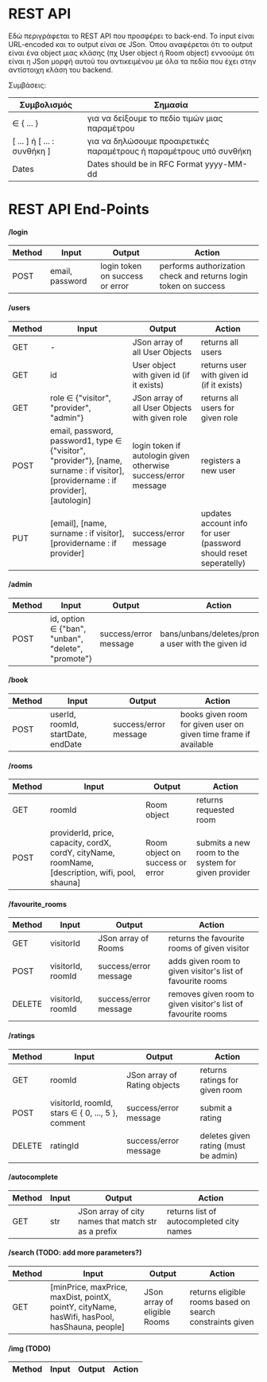 # REST API 

Εδώ περιγράφεται το REST API που προσφέρει το back-end. Το input είναι URL-encoded και το output είναι σε JSon. Όπου αναφέρεται ότι το output είναι ένα object μιας κλάσης (πχ User object ή Room object) εννοούμε ότι είναι η JSon μορφή αυτού του αντικειμένου με όλα τα πεδία που έχει στην αντίστοιχη κλάση του backend. 

Συμβάσεις:

| Συμβολισμός | Σημασία |
| --- | --- |
| ∈ { ... }  | για να δείξουμε το πεδίο τιμών μιας παραμέτρου |
| [ ... ] ή [ ... : συνθήκη ]  |  για να δηλώσουμε προαιρετικές παραμέτρους ή παραμέτρους υπό συνθήκη |
| Dates | Dates should be in RFC Format yyyy-MM-dd |


# REST API End-Points

#### /login
| Method | Input | Output | Action |
| ------ | ----- | ------ | ------ |
| POST   | email, password | login token on success or error | performs authorization check and returns login token on success

#### /users
| Method | Input | Output | Action |
| ------ | ----- | ------ | ------ |
| GET    | -     | JSon array of all User Objects | returns all users |
| GET    | id    | User object with given id (if it exists) | returns user with given id (if it exists) |
| GET    | role ∈ {"visitor", "provider", "admin"} | JSon array of all User Objects with given role | returns all users for given role
| POST   | email, password, password1, type ∈ {"visitor", "provider"}, [name, surname : if visitor], [providername : if provider], [autologin] | login token if autologin given otherwise success/error message | registers a new user
| PUT    | [email], [name, surname : if visitor], [providername : if provider] | success/error message | updates account info for user (password should reset seperatelly)

#### /admin
| Method | Input | Output | Action |
| ------ | ----- | ------ | ------ |
| POST   | id, option ∈ {"ban", "unban", "delete", "promote"} | success/error message | bans/unbans/deletes/promotes a user with the given id

#### /book
| Method | Input | Output | Action |
| ------ | ----- | ------ | ------ |
| POST   | userId, roomId, startDate, endDate | success/error message | books given room for given user on given time frame if available

#### /rooms
| Method | Input | Output | Action |
| ------ | ----- | ------ | ------ |
| GET    | roomId | Room object | returns requested room
| POST   | providerId, price, capacity, cordX, cordY, cityName, roomName, [description, wifi, pool, shauna] | Room object on success or error | submits a new room to the system for given provider

#### /favourite_rooms
| Method | Input | Output | Action |
| ------ | ----- | ------ | ------ |
| GET    | visitorId | JSon array of Rooms | returns the favourite rooms of given visitor
| POST   | visitorId, roomId | success/error message | adds given room to given visitor's list of favourite rooms
| DELETE | visitorId, roomId | success/error message | removes given room to given visitor's list of favourite rooms

#### /ratings
| Method | Input | Output | Action |
| ------ | ----- | ------ | ------ |
| GET    | roomId | JSon array of Rating objects | returns ratings for given room
| POST   | visitorId, roomId, stars ∈ { 0, ..., 5 }, comment | success/error message | submit a rating
| DELETE | ratingId | success/error message | deletes given rating (must be admin)

#### /autocomplete
| Method | Input | Output | Action |
| ------ | ----- | ------ | ------ |
| GET    | str   | JSon array of city names that match str as a prefix | returns list of autocompleted city names

#### /search (TODO: add more parameters?)
| Method | Input | Output | Action |
| ------ | ----- | ------ | ------ |
| GET    | [minPrice, maxPrice, maxDist, pointX, pointY, cityName, hasWifi, hasPool, hasShauna, people] | JSon array of eligible Rooms | returns eligible rooms based on search constraints given


#### /img (TODO)
| Method | Input | Output | Action |
| ------ | ----- | ------ | ------ |

